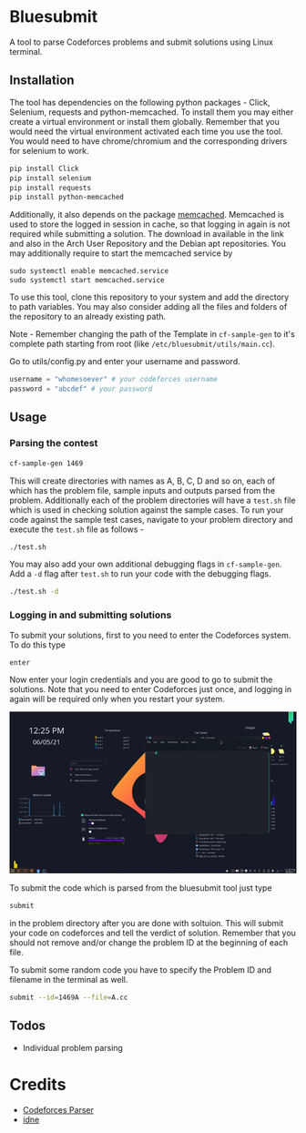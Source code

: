 Bluesubmit
=================
A tool to parse Codeforces problems and submit solutions using Linux terminal.

## Installation
 The tool has dependencies on the following python packages - Click, Selenium, requests and python-memcached. To install them you may either create a virtual environment or install them globally. Remember that you would need the virtual environment activated each time you use the tool. You would need to have chrome/chromium and the corresponding drivers for selenium to work.
 ```bash
 pip install Click
 pip install selenium
 pip install requests
 pip install python-memcached
 ```
 Additionally, it also depends on the package [memcached](https://memcached.org/). Memcached is used to store the logged in session in cache, so that logging in again is not required while submitting a solution. The download in available in the link and also in the Arch User Repository and the Debian apt repositories. You may additionally require to start the memcached service by
 ```
 sudo systemctl enable memcached.service
 sudo systemctl start memcached.service
 ```
 
 To use this tool, clone this repository to your system and add the directory to path variables.
 You may also consider adding all the files and folders of the repository to an already existing path.

 Note - Remember changing the path of the Template in `cf-sample-gen` to it's complete path starting from root (like `/etc/bluesubmit/utils/main.cc`).

 Go to utils/config.py and enter your username and password.
 ```python
 username = "whomesoever" # your codeforces username
 password = "abcdef" # your password
 ```

## Usage
### Parsing the contest
```bash
cf-sample-gen 1469
```
This will create directories with names as A, B, C, D and so on, each of which has the problem file, sample inputs and outputs parsed from the problem. Additionally each of the problem directories will have a `test.sh` file which is used in checking solution against the sample cases.
To run your code against the sample test cases, navigate to your problem directory and execute the `test.sh` file as follows -
```bash
./test.sh
```
You may also add your own additional debugging flags in `cf-sample-gen`. Add a `-d` flag after `test.sh` to run your code with the debugging flags.
```bash
./test.sh -d
```

### Logging in and submitting solutions
To submit your solutions, first to you need to enter the Codeforces system. To do this type
```bash
enter
```
Now enter your login credentials and you are good to go to submit the solutions.
Note that you need to enter Codeforces just once, and logging in again will be required only when you restart your system.

![](gifs/enter.gif)

To submit the code which is parsed from the bluesubmit tool just type
```bash
submit
```
in the problem directory after you are done with soltuion. This will submit your code on codeforces and tell the verdict of solution. Remember that you should not remove and/or change the problem ID at the beginning of each file.

To submit some random code you have to specify the Problem ID and filename in the terminal as well.
```bash
submit --id=1469A --file=A.cc
```

## Todos
- Individual problem parsing

# Credits
- [Codeforces Parser](https://github.com/johnathan79717/codeforces-parser)
- [idne](https://github.com/endiliey/idne)
